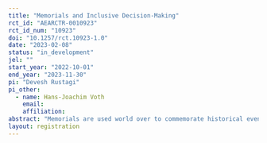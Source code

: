 ```yaml
---
title: "Memorials and Inclusive Decision-Making"
rct_id: "AEARCTR-0010923"
rct_id_num: "10923"
doi: "10.1257/rct.10923-1.0"
date: "2023-02-08"
status: "in_development"
jel: ""
start_year: "2022-10-01"
end_year: "2023-11-30"
pi: "Devesh Rustagi"
pi_other:
  - name: Hans-Joachim Voth
    email: 
    affiliation: 
abstract: "Memorials are used world over to commemorate historical events. Among these are those dedicated to reminders of colonialism, slavery, wars, and genocide. There is growing interest in understanding how the presence of such memorials shape societal thinking,  integration, beliefs, and values. However, there is hardly any evidence. This progress has been hampered by several challenges. First, there is an issue of self-selection, as individual may sort into places with and without memorials. Second, even if we can resolve this problem, it is difficult to understand the underlying channel -- are observed responses due to internalization of beliefs and values or do they reflect social desirability. We aim to study the effect of memorials dedicated to the victims of WW-II on inclusive-decision making in Germany. These memorials are placed on municipal properties outside the house where the victims of WW II once lived. They include information on the name, gender, and age of the victim, as well as their survival status during the war period, and in case of death, the name and location of the concentration camp. "
layout: registration
---
```


